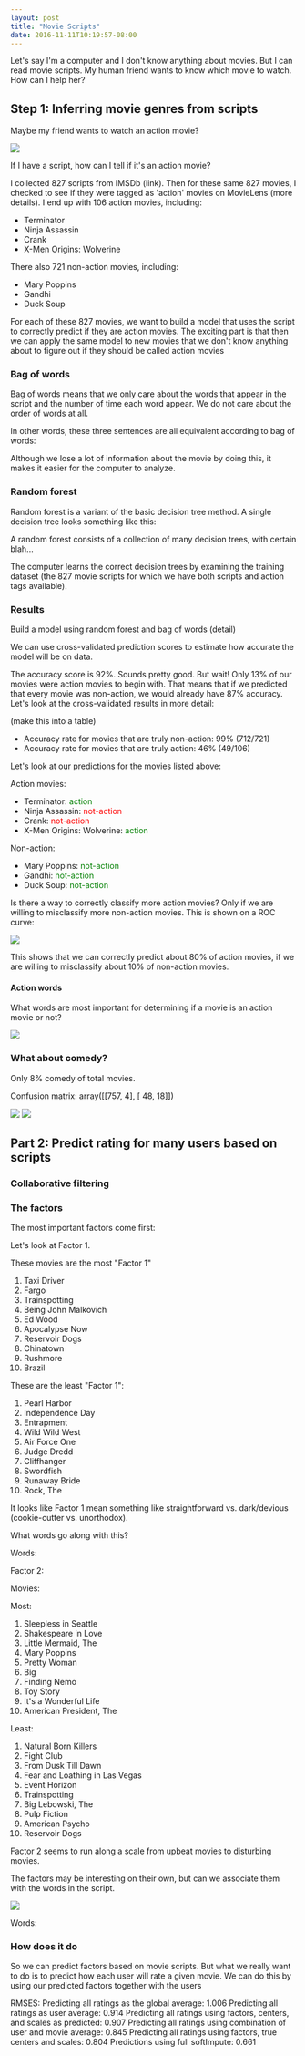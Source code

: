 ```yaml
---
layout: post
title: "Movie Scripts"
date: 2016-11-11T10:19:57-08:00
---
```


Let's say I'm a computer and I don't know anything about movies. But I can read movie scripts. My human friend wants
to know which movie to watch. How can I help her?

## Step 1: Inferring movie genres from scripts

Maybe my friend wants to watch an action movie?

<img src="{{ root_url }}/source/images/wolverine.gif" />

If I have a script, how can I tell if it's an action movie?

I collected 827 scripts from IMSDb (link). Then for these same 827 movies, I checked to see if they were tagged
as 'action' movies on MovieLens (more details). I end up with 106 action movies, including:

* Terminator
* Ninja Assassin
* Crank 
* X-Men Origins: Wolverine

There also 721 non-action movies, including:

* Mary Poppins
* Gandhi
* Duck Soup

For each of these 827 movies, we want to build a model that uses the script to correctly predict if they are action movies.
The exciting part is that then we can apply the same model to new movies that we don't know anything about to figure
out if they should be called action movies

### Bag of words

Bag of words means that we only care about the words that appear in the script and the number of time each word appear.
We do not care about the order of words at all.

In other words, these three sentences are all equivalent according to bag of words:



Although we lose a lot of information about the movie by doing this, it makes it easier for the computer to analyze.

### Random forest

Random forest is a variant of the basic decision tree method. A single decision tree looks something like this:


A random forest consists of a collection of many decision trees, with certain blah...

The computer learns the correct decision trees by examining the training dataset (the 827 movie scripts for which we have
both scripts and action tags available).

### Results

Build a model using random forest and bag of words (detail)

We can use cross-validated prediction scores to estimate how accurate the model will be on data.

The accuracy score is 92%. Sounds pretty good. But wait! Only 13% of our movies were action movies to begin with.
That means that if we predicted that every movie was non-action, we would already have 87% accuracy.
Let's look at the cross-validated results in more detail:

(make this into a table)

* Accuracy rate for movies that are truly non-action: 99% (712/721)
* Accuracy rate for movies that are truly action: 46% (49/106)

Let's look at our predictions for the movies listed above:

Action movies:

* Terminator: <span style="color: green">action</span>
* Ninja Assassin: <span style="color: red">not-action</span>
* Crank: <span style="color: red">not-action</span>
* X-Men Origins: Wolverine: <span style="color: green">action</span>

Non-action:

* Mary Poppins: <span style="color: green">not-action</span>
* Gandhi: <span style="color: green">not-action</span>
* Duck Soup: <span style="color: green">not-action</span>

Is there a way to correctly classify more action movies? Only if we are willing to misclassify more non-action movies.
This is shown on a ROC curve:

<img src="{{ root_url }}/source/images/roc_curve_action.png" />

This shows that we can correctly predict about 80% of action movies, if we are willing to misclassify about 10% of non-action movies.

#### Action words

What words are most important for determining if a movie is an action movie or not?

<img src="{{ root_url }}/source/images/wordcloud_action.png" />

<!--
1. weapon (0.076)
1. explodes (0.046)
1. aim (0.046)
1. crash (0.036)
1. fire (0.030)
1. bullet (0.030)
1. wall (0.030)
1. gun (0.027)
1. drop (0.026)
1. chopper (0.026)
1. oh (0.024)
1. steel (0.024)
1. rooftop (0.024)
1. trigger (0.024)
1. air (0.023)
1. fly (0.023)
1. punch (0.023)
1. slam (0.022)
1. building (0.021)
1. blast (0.021)
1. slide (0.021)
1. dive (0.020)
1. helicopter (0.019)
1. control (0.019)
1. scan (0.018)
-->


### What about comedy?

Only 8% comedy of total movies.

Confusion matrix:
array([[757,   4],
       [ 48,  18]])

<img src="{{ root_url }}/source/images/wordcloud_comedy.png" />

<!--
1. guy (0.116)
1. really (0.077)
1. hey (0.074)
1. just (0.072)
1. ball (0.065)
1. married (0.061)
1. asshole (0.056)
1. piss (0.052)
1. dude (0.051)
1. wow (0.048)
1. ups (0.045)
1. jay (0.043)
1. awesome (0.038)
1. chick (0.036)
1. ooh (0.033)
1. cheat (0.031)
1. puke (0.029)
1. mime (0.027)
1. dana (0.023)
1. psychotic (0.022)
-->

<img src="{{ root_url }}/source/images/roc_curve_comedy.png" />

## Part 2: Predict rating for many users based on scripts

### Collaborative filtering

### The factors
The most important factors come first: 

Let's look at Factor 1.

These movies are the most "Factor 1"

1. Taxi Driver
1. Fargo
1. Trainspotting
1. Being John Malkovich
1. Ed Wood
1. Apocalypse Now
1. Reservoir Dogs
1. Chinatown
1. Rushmore
1. Brazil

<!--
735 	Taxi Driver (1976) 	0.054519
273 	Fargo (1996) 	0.054460
763 	Trainspotting (1996) 	0.052085
100 	Being John Malkovich (1999) 	0.050677
253 	Ed Wood (1994) 	0.049164
62 	Apocalypse Now (1979) 	0.047285
624 	Reservoir Dogs (1992) 	0.046220
172 	Chinatown (1974) 	0.044936
641 	Rushmore (1998) 	0.044562
138 	Brazil (1985) 	0.044533
-->

These are the least "Factor 1":

1. Pearl Harbor
1. Independence Day
1. Entrapment
1. Wild Wild West
1. Air Force One
1. Judge Dredd
1. Cliffhanger
1. Swordfish
1. Runaway Bride
1. Rock, The

<!--
  title   X1
  574   Pearl Harbor (2001)   -0.041965
  396   Independence Day (a.k.a. ID4) (1996)  -0.040441
  260   Entrapment (1999)   -0.038511
  809   Wild Wild West (1999)   -0.035819
  27  Air Force One (1997)  -0.034829
  423   Judge Dredd (1995)  -0.033260
  182   Cliffhanger (1993)  -0.032739
  727   Swordfish (2001)  -0.032206
  638   Runaway Bride (1999)  -0.032128
  632   Rock, The (1996)  -0.032044
-->

It looks like Factor 1 mean something like straightforward vs. dark/devious (cookie-cutter vs. unorthodox).

What words go along with this?

Words:

<!--
[('talkin', 0.00049941776058523384),
 ('anybody', 0.00023369200675495399),
 ('cigarette', 0.00017326107800195019),
 ('heard', 0.00014552169346077515),
 ('actor', 0.00014063436092495967),
 ('drink', 0.000132289254922266),
 ('sit', 6.8177650411176707e-05),
 ('people', 4.901241018706896e-05),
 ('film', 3.9650797512843262e-05),
 ('yeah', 3.0500491697645371e-05),
 ('voice', 1.3952571159930322e-05),
 ('don', 1.1400841228266626e-05),
 ('shot', 4.8403445469470943e-06),
 ('rush', -5.2477076828189414e-07),
 ('telephone', -2.4199103840131539e-06),
 ('monitor', -4.3746852922391439e-06),
 ('know', -4.7065997756649299e-06),
 ('data', -1.3741748686698268e-05),
 ('eye', -1.5390077649593586e-05),
 ('air', -2.210105908904655e-05),
 ('race', -2.4963317757960597e-05),
 ('catch', -2.6498894121412041e-05),
 ('beat', -3.8415830373639563e-05),
 ('drop', -4.9557849293988835e-05),
 ('cell', -6.1547752890865048e-05),
 ('pilot', -6.8315450340073228e-05),
 ('grab', -6.9319411892041245e-05),
 ('leap', -6.9691463100047575e-05),
 ('dive', -7.1194759732302673e-05),
 ('tumble', -7.3387405546546412e-05),
 ('breath', -7.9292930229728559e-05),
 ('rip', -7.9554236775907655e-05),
 ('tech', -8.086076076897151e-05),
 ('team', -8.3656189451853768e-05),
 ('video', -8.4836321142913652e-05),
 ('computer', -0.0001176391203037616),
 ('fly', -0.0001194948753814878),
 ('launch', -0.00018509962592946043),
 ('save', -0.0001919815705980868),
 ('hears', -0.00020477116614011571),
 ('spark', -0.00020489533999584544),
 ('whirl', -0.00021541896805040448),
 ('stun', -0.00022648888264348188),
 ('system', -0.0002393984665033794),
 ('wham', -0.00032399389166426869),
 ('chute', -0.00034764058460298871),
 ('realize', -0.00037926498798270209),
 ('laptop', -0.00039806332550483992),
 ('perfect', -0.00047072969810565713),
 ('fireball', -0.0010288025497466071)]
 -->

Factor 2:

Movies:

Most:

1. Sleepless in Seattle
1. Shakespeare in Love
1. Little Mermaid, The
1. Mary Poppins
1. Pretty Woman
1. Big
1. Finding Nemo
1. Toy Story
1. It's a Wonderful Life
1. American President, The

<!--
 	title 	X2
680 	Sleepless in Seattle (1993) 	0.071983
660 	Shakespeare in Love (1998) 	0.064855
460 	Little Mermaid, The (1989) 	0.060864
494 	Mary Poppins (1964) 	0.060746
597 	Pretty Woman (1990) 	0.057963
105 	Big (1988) 	0.057117
284 	Finding Nemo (2003) 	0.053766
760 	Toy Story (1995) 	0.053395
410 	It's a Wonderful Life (1946) 	0.052090
46 	American President, The (1995) 	0.051890
-->

Least:

1. Natural Born Killers
1. Fight Club
1. From Dusk Till Dawn
1. Fear and Loathing in Las Vegas
1. Event Horizon
1. Trainspotting
1. Big Lebowski, The
1. Pulp Fiction
1. American Psycho
1. Reservoir Dogs

Factor 2 seems to run along a scale from upbeat movies to disturbing movies.

<!--
 	title 	X2
536 	Natural Born Killers (1994) 	-0.075095
282 	Fight Club (1999) 	-0.064130
298 	From Dusk Till Dawn (1996) 	-0.060262
277 	Fear and Loathing in Las Vegas (1998) 	-0.059811
267 	Event Horizon (1997) 	-0.059577
763 	Trainspotting (1996) 	-0.052934
108 	Big Lebowski, The (1998) 	-0.052570
604 	Pulp Fiction (1994) 	-0.051385
47 	American Psycho (2000) 	-0.051318
624 	Reservoir Dogs (1992) 	-0.050662
-->

The factors may be interesting on their own, but can we associate them with the words in the script.

<img src="{{ root_url }}/source/images/factor4.png" />


Words:
<!--
[('spell', 0.00096135956133532811),
 ('marry', 0.00074032471136620118),
 ('philadelphia', 0.00031034575519908888),
 ('tail', 0.00020167067958881351),
 ('thank', 0.00013952040909696132),
 ('potter', 0.00013335462886857445),
 ('word', 0.00011382600527726387),
 ('wait', 4.309378828938053e-05),
 ('nod', 2.055169436982447e-05),
 ('come', 1.1165858541793294e-05),
 ('ask', 1.0466835403040762e-05),
 ('oh', 2.8686617577435966e-07),
 ('hey', 1.646471691640384e-07),
 ('bitch', -0.0),
 ('say', 0.0),
 ('potion', 0.0),
 ('personal', 0.0),
 ('sir', 0.0),
 ('majesty', 0.0),
 ('ll', 0.0),
 ('broom', 0.0),
 ('hand', -0.0),
 ('face', -0.0),
 ('day', 0.0),
 ('mayhem', -0.0),
 ('excuse', 0.0),
 ('wizard', 0.0),
 ('int', 0.0),
 ('door', -0.0),
 ('human', -0.0),
 ('box', 0.0),
 ('shit', -0.0),
 ('clothes', 0.0),
 ('arm', -0.0),
 ('sits', 0.0),
 ('mouth', -0.0),
 ('gun', -1.3426769121932355e-05),
 ('fucker', -2.5624810879245302e-05),
 ('fuckin', -3.6544302144186008e-05),
 ('blood', -5.1755864293955783e-05),
 ('body', -6.263413035288846e-05),
 ('fuck', -0.00010149164624789543),
 ('lime', -0.00013607722801156342),
 ('scream', -0.0001363062747765564),
 ('frame', -0.00015894790540263342),
 ('motherfucker', -0.00024998930142487957),
 ('denny', -0.00027907419343772182),
 ('flesh', -0.0003170184607205796),
 ('pussy', -0.00060992470408107781),
 ('yuppie', -0.00088256272736631078)]
 -->

### How does it do

So we can predict factors based on movie scripts. But what we really want to do is to predict how
each user will rate a given movie. We can do this by using our predicted factors together with
the users 

RMSES:
Predicting all ratings as the global average: 1.006
Predicting all ratings as user average: 0.914
Predicting all ratings using factors, centers, and scales as predicted: 0.907
Predicting all ratings using combination of user and movie average: 0.845
Predicting all ratings using factors, true centers and scales: 0.804
Predictions using full softImpute: 0.661
